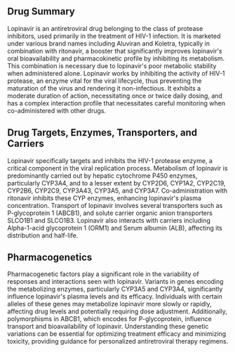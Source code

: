 ## Drug Summary
Lopinavir is an antiretroviral drug belonging to the class of protease inhibitors, used primarily in the treatment of HIV-1 infection. It is marketed under various brand names including Aluviran and Koletra, typically in combination with ritonavir, a booster that significantly improves lopinavir's oral bioavailability and pharmacokinetic profile by inhibiting its metabolism. This combination is necessary due to lopinavir's poor metabolic stability when administered alone. Lopinavir works by inhibiting the activity of HIV-1 protease, an enzyme vital for the viral lifecycle, thus preventing the maturation of the virus and rendering it non-infectious. It exhibits a moderate duration of action, necessitating once or twice daily dosing, and has a complex interaction profile that necessitates careful monitoring when co-administered with other drugs.

## Drug Targets, Enzymes, Transporters, and Carriers
Lopinavir specifically targets and inhibits the HIV-1 protease enzyme, a critical component in the viral replication process. Metabolism of lopinavir is predominantly carried out by hepatic cytochrome P450 enzymes, particularly CYP3A4, and to a lesser extent by CYP2D6, CYP1A2, CYP2C19, CYP2B6, CYP2C9, CYP3A43, CYP3A5, and CYP3A7. Co-administration with ritonavir inhibits these CYP enzymes, enhancing lopinavir's plasma concentration. Transport of lopinavir involves several transporters such as P-glycoprotein 1 (ABCB1), and solute carrier organic anion transporters SLCO1B1 and SLCO1B3. Lopinavir also interacts with carriers including Alpha-1-acid glycoprotein 1 (ORM1) and Serum albumin (ALB), affecting its distribution and half-life.

## Pharmacogenetics
Pharmacogenetic factors play a significant role in the variability of responses and interactions seen with lopinavir. Variants in genes encoding the metabolizing enzymes, particularly CYP3A5 and CYP3A4, significantly influence lopinavir's plasma levels and its efficacy. Individuals with certain alleles of these genes may metabolize lopinavir more slowly or rapidly, affecting drug levels and potentially requiring dose adjustment. Additionally, polymorphisms in ABCB1, which encodes for P-glycoprotein, influence transport and bioavailability of lopinavir. Understanding these genetic variations can be essential for optimizing treatment efficacy and minimizing toxicity, providing guidance for personalized antiretroviral therapy regimens.